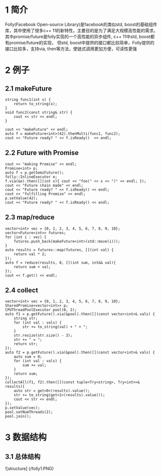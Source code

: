 
# 1 简介
Folly(Facebook Open-source Library)是facebook的类似std, boost的基础组件库，其中使用了很多c++ 11的新特性，主要目的是为了满足大规模高性能的需求。其中promise/future是folly实现的一个高性能的异步组件, c++ 11中std, boost都有promise/future的实现， 但std, boost中提供的接口都比较简单，Folly提供的接口比较多，支持via, then等方法，使链式调用更加方便，可读性更强

# 2 例子
## 2.1 makeFuture
```
string func1(int x) {
    return to_string(x);
}
void func2(const string& str) {
    cout << str << endl;
}
  
cout << "makeFuture" << endl;
auto f = makeFuture<int>(42).thenMulti(func1, func2);
cout << "Future ready? " << f.isReady()  << endl;
```

## 2.2 Future with Promise
```
cout << "making Promise" << endl;
Promise<int> p;
auto f = p.getSemiFuture();
folly::InlineExecutor e;
f.via(&e).then([](int x){ cout << "foo(" << x << ")" << endl; });
cout << "Future chain made" << endl;
cout << "Future ready? " << f.isReady() << endl;
cout << "fulfilling Promise" << endl;
p.setValue(42);
cout << "Future ready? " << f.isReady() << endl;
```
## 2.3 map/reduce
```
vector<int> vec = {0, 1, 2, 3, 4, 5, 6, 7, 8, 9, 10};
vector<Future<int>> futures;
for (int i : vec) {
    futures.push_back(makeFuture<int>(std::move(i)));
}
auto results = futures::map(futures, [](int val) {
    return val * 2;
});
auto f = reduce(results, 0, [](int sum, int&& val){
    return sum + val;
});
cout << f.get() << endl;
```
## 2.4 collect
```
vector<int> vec = {0, 1, 2, 3, 4, 5, 6, 7, 8, 9, 10};
SharedPromise<vector<int>> p;
CPUThreadPoolExecutor pool(0, 2);
auto f1 = p.getFuture().via(&pool).then([](const vector<int>& vals) {
    string str;
    for (int val : vals) {
        str += to_string(val) + " + ";
    }
    str.resize(str.size() - 3);
    str += " = ";
    return str;
});
auto f2 = p.getFuture().via(&pool).then([](const vector<int>& vals) {
    auto sum = 0;
    for (int val : vals) {
        sum += val;
    }
    return sum;
});
collectAll(f1, f2).then([](const tuple<Try<string>, Try<int>>& results){
    auto str = get<0>(results).value();
    str += to_string(get<1>(results).value());
    cout << str << endl;
});
p.setValue(vec);
pool.setNumThreads(2);
pool.join();
```

# 3 数据结构
## 3.1 总体结构
![structure] (/folly1.PNG)
